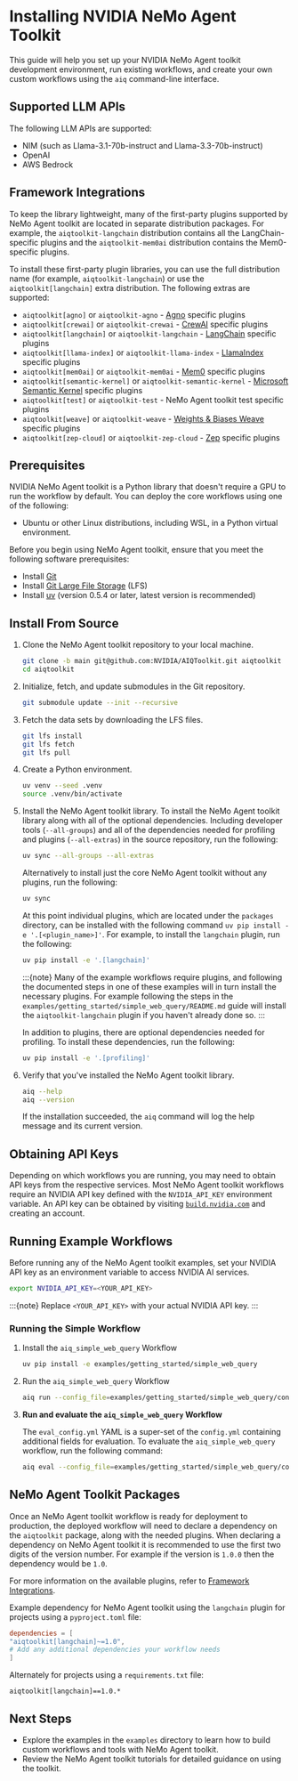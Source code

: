 <!--
SPDX-FileCopyrightText: Copyright (c) 2025, NVIDIA CORPORATION & AFFILIATES. All rights reserved.
SPDX-License-Identifier: Apache-2.0

Licensed under the Apache License, Version 2.0 (the "License");
you may not use this file except in compliance with the License.
You may obtain a copy of the License at

http://www.apache.org/licenses/LICENSE-2.0

Unless required by applicable law or agreed to in writing, software
distributed under the License is distributed on an "AS IS" BASIS,
WITHOUT WARRANTIES OR CONDITIONS OF ANY KIND, either express or implied.
See the License for the specific language governing permissions and
limitations under the License.
-->

# Installing NVIDIA NeMo Agent Toolkit

This guide will help you set up your NVIDIA NeMo Agent toolkit development environment, run existing workflows, and create your own custom workflows using the `aiq` command-line interface.

## Supported LLM APIs

The following LLM APIs are supported:

- NIM (such as Llama-3.1-70b-instruct and Llama-3.3-70b-instruct)
- OpenAI
- AWS Bedrock

## Framework Integrations

To keep the library lightweight, many of the first-party plugins supported by NeMo Agent toolkit are located in separate distribution packages. For example, the `aiqtoolkit-langchain` distribution contains all the LangChain-specific plugins and the `aiqtoolkit-mem0ai` distribution contains the Mem0-specific plugins.

To install these first-party plugin libraries, you can use the full distribution name (for example, `aiqtoolkit-langchain`) or use the `aiqtoolkit[langchain]` extra distribution. The following extras are supported:

- `aiqtoolkit[agno]` or `aiqtoolkit-agno` - [Agno](https://agno.com/) specific plugins
- `aiqtoolkit[crewai]` or `aiqtoolkit-crewai` - [CrewAI](https://www.crewai.com/) specific plugins
- `aiqtoolkit[langchain]` or `aiqtoolkit-langchain` - [LangChain](https://www.langchain.com/) specific plugins
- `aiqtoolkit[llama-index]` or `aiqtoolkit-llama-index` - [LlamaIndex](https://www.llamaindex.ai/) specific plugins
- `aiqtoolkit[mem0ai]` or `aiqtoolkit-mem0ai` - [Mem0](https://mem0.ai/) specific plugins
- `aiqtoolkit[semantic-kernel]` or `aiqtoolkit-semantic-kernel` - [Microsoft Semantic Kernel](https://learn.microsoft.com/en-us/semantic-kernel/) specific plugins
- `aiqtoolkit[test]` or `aiqtoolkit-test` - NeMo Agent toolkit test specific plugins
- `aiqtoolkit[weave]` or `aiqtoolkit-weave` - [Weights & Biases Weave](https://weave-docs.wandb.ai) specific plugins
- `aiqtoolkit[zep-cloud]` or `aiqtoolkit-zep-cloud` - [Zep](https://www.getzep.com/) specific plugins


## Prerequisites

NVIDIA NeMo Agent toolkit is a Python library that doesn't require a GPU to run the workflow by default. You can deploy the core workflows using one of the following:
- Ubuntu or other Linux distributions, including WSL, in a Python virtual environment.

Before you begin using NeMo Agent toolkit, ensure that you meet the following software prerequisites:

- Install [Git](https://git-scm.com/)
- Install [Git Large File Storage](https://git-lfs.github.com/) (LFS)
- Install [uv](https://docs.astral.sh/uv/getting-started/installation/) (version 0.5.4 or later, latest version is recommended)

## Install From Source

1. Clone the NeMo Agent toolkit repository to your local machine.
    ```bash
    git clone -b main git@github.com:NVIDIA/AIQToolkit.git aiqtoolkit
    cd aiqtoolkit
    ```

1. Initialize, fetch, and update submodules in the Git repository.
    ```bash
    git submodule update --init --recursive
    ```

1. Fetch the data sets by downloading the LFS files.
    ```bash
    git lfs install
    git lfs fetch
    git lfs pull
    ```

1. Create a Python environment.
    ```bash
    uv venv --seed .venv
    source .venv/bin/activate
    ```

1. Install the NeMo Agent toolkit library.
    To install the NeMo Agent toolkit library along with all of the optional dependencies. Including developer tools (`--all-groups`) and all of the dependencies needed for profiling and plugins (`--all-extras`) in the source repository, run the following:
    ```bash
    uv sync --all-groups --all-extras
    ```

    Alternatively to install just the core NeMo Agent toolkit without any plugins, run the following:
    ```bash
    uv sync
    ```

    At this point individual plugins, which are located under the `packages` directory, can be installed with the following command `uv pip install -e '.[<plugin_name>]'`.
    For example, to install the `langchain` plugin, run the following:
    ```bash
    uv pip install -e '.[langchain]'
    ```

    :::{note}
    Many of the example workflows require plugins, and following the documented steps in one of these examples will in turn install the necessary plugins. For example following the steps in the `examples/getting_started/simple_web_query/README.md` guide will install the `aiqtoolkit-langchain` plugin if you haven't already done so.
    :::

    In addition to plugins, there are optional dependencies needed for profiling. To install these dependencies, run the following:
    ```bash
    uv pip install -e '.[profiling]'
    ```
1. Verify that you've installed the NeMo Agent toolkit library.

     ```bash
     aiq --help
     aiq --version
     ```

     If the installation succeeded, the `aiq` command will log the help message and its current version.


## Obtaining API Keys
Depending on which workflows you are running, you may need to obtain API keys from the respective services. Most NeMo Agent toolkit workflows require an NVIDIA API key defined with the `NVIDIA_API_KEY` environment variable. An API key can be obtained by visiting [`build.nvidia.com`](https://build.nvidia.com/) and creating an account.

## Running Example Workflows

Before running any of the NeMo Agent toolkit examples, set your NVIDIA API key as an
environment variable to access NVIDIA AI services.

```bash
export NVIDIA_API_KEY=<YOUR_API_KEY>
```

:::{note}
Replace `<YOUR_API_KEY>` with your actual NVIDIA API key.
:::

### Running the Simple Workflow

1. Install the `aiq_simple_web_query` Workflow

    ```bash
    uv pip install -e examples/getting_started/simple_web_query
    ```

2. Run the `aiq_simple_web_query` Workflow

    ```bash
    aiq run --config_file=examples/getting_started/simple_web_query/configs/config.yml --input "What is LangSmith"
    ```

3. **Run and evaluate the `aiq_simple_web_query` Workflow**

    The `eval_config.yml` YAML is a super-set of the `config.yml` containing additional fields for evaluation. To evaluate the `aiq_simple_web_query` workflow, run the following command:
    ```bash
    aiq eval --config_file=examples/getting_started/simple_web_query/configs/eval_config.yml
    ```


## NeMo Agent Toolkit Packages
Once an NeMo Agent toolkit workflow is ready for deployment to production, the deployed workflow will need to declare a dependency on the `aiqtoolkit` package, along with the needed plugins. When declaring a dependency on NeMo Agent toolkit it is recommended to use the first two digits of the version number. For example if the version is `1.0.0` then the dependency would be `1.0`.

For more information on the available plugins, refer to [Framework Integrations](#framework-integrations).

Example dependency for NeMo Agent toolkit using the `langchain` plugin for projects using a `pyproject.toml` file:
```toml
dependencies = [
"aiqtoolkit[langchain]~=1.0",
# Add any additional dependencies your workflow needs
]
```

Alternately for projects using a `requirements.txt` file:
```
aiqtoolkit[langchain]==1.0.*
```

## Next Steps

* Explore the examples in the `examples` directory to learn how to build custom workflows and tools with NeMo Agent toolkit.
* Review the NeMo Agent toolkit tutorials for detailed guidance on using the toolkit.
